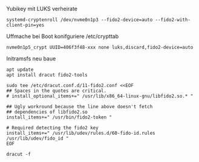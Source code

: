 Yubikey mit LUKS verheirate
```
systemd-cryptenroll /dev/nvme0n1p3 --fido2-device=auto --fido2-with-client-pin=yes
```

Uffmache bei Boot konifguriere
/etc/crypttab
```
nvme0n1p5_crypt UUID=406f3f48-xxx none luks,discard,fido2-device=auto
```

Initramsfs neu baue
```
apt update
apt install dracut fido2-tools
```
```
sudo tee /etc/dracut.conf.d/11-fido2.conf <<EOF
## Spaces in the quotes are critical.
# install_optional_items+=" /usr/lib/x86_64-linux-gnu/libfido2.so.* "

## Ugly workround because the line above doesn't fetch
## dependencies of libfido2.so
install_items+=" /usr/bin/fido2-token "

# Required detecting the fido2 key
install_items+=" /usr/lib/udev/rules.d/60-fido-id.rules /usr/lib/udev/fido_id "
EOF
```
```
dracut -f
```
